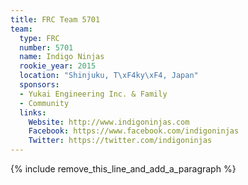 ```yaml
---
title: FRC Team 5701
team:
  type: FRC
  number: 5701
  name: Indigo Ninjas
  rookie_year: 2015
  location: "Shinjuku, T\xF4ky\xF4, Japan"
  sponsors:
  - Yukai Engineering Inc. & Family
  - Community
  links:
    Website: http://www.indigoninjas.com
    Facebook: https://www.facebook.com/indigoninjas
    Twitter: https://twitter.com/indigoninjas
---
```


{% include remove_this_line_and_add_a_paragraph %}